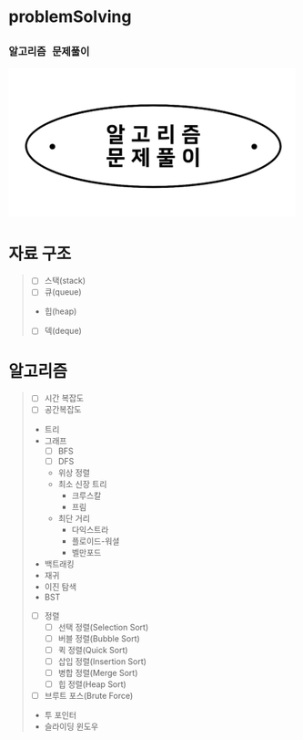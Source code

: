# problemSolving
## `알고리즘 문제풀이`
![ps.png](img%2Fps.png)



# 자료 구조
>  + [ ] 스택(stack)
>  + [ ] 큐(queue)
>  + 힙(heap)
>  + [ ] 덱(deque) 

# 알고리즘
> + [ ] 시간 복잡도
> + [ ] 공간복잡도
> + 트리
> + 그래프
>   + [ ] BFS
>   + [ ] DFS
>   + 위상 정렬
>   + 최소 신장 트리
>     + 크루스칼
>     + 프림
>   + 최단 거리
>     + 다익스트라
>     + 플로이드-워셜
>     + 벨만포드
> + 백트래킹
> + 재귀
> + 이진 탐색
> + BST
> + [ ] 정렬
>   + [ ] 선택 정렬(Selection Sort)
>   + [ ] 버블 정렬(Bubble Sort) 
>   + [ ] 퀵 정렬(Quick Sort) 
>   + [ ] 삽입 정렬(Insertion Sort) 
>   + [ ] 병합 정렬(Merge Sort) 
>   + [ ] 힙 정렬(Heap Sort)
> + [ ] 브루트 포스(Brute Force)
> + 투 포인터
> + 슬라이딩 윈도우